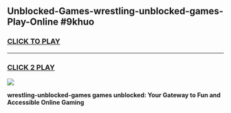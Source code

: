 
## Unblocked-Games-wrestling-unblocked-games-Play-Online #9khuo
<h3>
<a href="https://news.freeplayer.one?title=wrestling-unblocked-games&ref=3">CLICK TO PLAY</a></h3>
<hr>

<h3>
<a href="https://news.freeplayer.one?title=wrestling-unblocked-games&ref=3">CLICK 2 PLAY</a>
  
</h3>

<a href="https://news.freeplayer.one?title=wrestling-unblocked-games&ref=3"><img src="https://clearcache.store/games.png"></a>


**wrestling-unblocked-games games unblocked: Your Gateway to Fun and Accessible Online Gaming**
